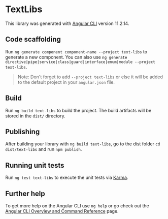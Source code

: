 # TextLibs

This library was generated with [Angular CLI](https://github.com/angular/angular-cli) version 11.2.14.

## Code scaffolding

Run `ng generate component component-name --project text-libs` to generate a new component. You can also use `ng generate directive|pipe|service|class|guard|interface|enum|module --project text-libs`.
> Note: Don't forget to add `--project text-libs` or else it will be added to the default project in your `angular.json` file. 

## Build

Run `ng build text-libs` to build the project. The build artifacts will be stored in the `dist/` directory.

## Publishing

After building your library with `ng build text-libs`, go to the dist folder `cd dist/text-libs` and run `npm publish`.

## Running unit tests

Run `ng test text-libs` to execute the unit tests via [Karma](https://karma-runner.github.io).

## Further help

To get more help on the Angular CLI use `ng help` or go check out the [Angular CLI Overview and Command Reference](https://angular.io/cli) page.
